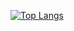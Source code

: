 [![Top Langs](https://github-readme-stats.vercel.app/api/top-langs/?username=bg-silv&layout=compact&theme=midnight-purple)](https://github.com/anuraghazra/github-readme-stats)
